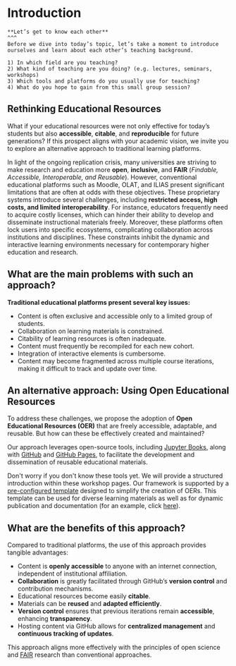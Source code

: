 # Introduction

````{card} 
**Let’s get to know each other**
^^^
Before we dive into today’s topic, let’s take a moment to introduce ourselves and learn about each other’s teaching background.

1) In which field are you teaching?
2) What kind of teaching are you doing? (e.g. lectures, seminars, workshops)
3) Which tools and platforms do you usually use for teaching?
4) What do you hope to gain from this small group session?

````

## Rethinking Educational Resources

What if your educational resources were not only effective for today’s students but also **accessible**, **citable**, and **reproducible** for future generations? If this prospect aligns with your academic vision, we invite you to explore an alternative approach to traditional learning platforms.

In light of the ongoing replication crisis, many universities are striving to make research and education more **open**, **inclusive**, and **FAIR** (_Findable, Accessible, Interoperable, and Reusable_). However, conventional educational platforms such as Moodle, OLAT, and ILIAS present significant limitations that are often at odds with these objectives. These proprietary systems introduce several challenges, including **restricted access, high costs, and limited interoperability**. For instance, educators frequently need to acquire costly licenses, which can hinder their ability to develop and disseminate instructional materials freely. Moreover, these platforms often lock users into specific ecosystems, complicating collaboration across institutions and disciplines. These constraints inhibit the dynamic and interactive learning environments necessary for contemporary higher education and research.

## What are the main problems with such an approach?
**Traditional educational platforms present several key issues:**

-    Content is often exclusive and accessible only to a limited group of students.
-    Collaboration on learning materials is constrained.
-    Citability of learning resources is often inadequate.
-    Content must frequently be recompiled for each new cohort.
-    Integration of interactive elements is cumbersome.
-    Content may become fragmented across multiple course iterations, making it difficult to track and update over time.

## An alternative approach: Using Open Educational Resources

To address these challenges, we propose the adoption of **Open Educational Resources (OER)** that are freely accessible, adaptable, and reusable. But how can these be effectively created and maintained?

Our approach leverages open-source tools, including [Jupyter Books](https://jupyterbook.org/en/stable/intro.html), along with [GitHub](https://github.com/) and [GitHub Pages](https://pages.github.com/), to facilitate the development and dissemination of reusable educational materials.

Don't worry if you don't know these tools yet. We will provide a structured introduction within these workshop pages. Our framework is supported by a [pre-configured template](https://github.com/luciebinder/course-template-minimal) designed to simplify the creation of OERs. This template can be used for diverse learning materials as well as for dynamic publication and documentation (for an example, click [here](https://oreoni.github.io/)).

## What are the benefits of this approach? 

Compared to traditional platforms, the use of this approach provides tangible advantages:

-    Content is **openly accessible** to anyone with an internet connection, independent of institutional affiliation.
-    **Collaboration** is greatly facilitated through GitHub’s **version control** and contribution mechanisms.
-    Educational resources become easily **citable**.
-    Materials can be **reused** and **adapted efficiently**.
-    **Version control** ensures that previous iterations remain **accessible**, enhancing **transparency**.
-    Hosting content via GitHub allows for **centralized management** and **continuous tracking of updates**.

This approach aligns more effectively with the principles of open science and [FAIR](https://www.nature.com/articles/sdata201618) research than conventional approaches.

